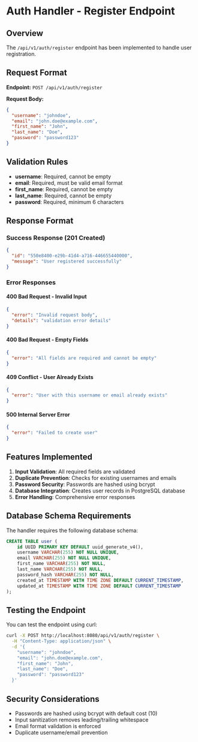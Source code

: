 # Auth Handler - Register Endpoint

## Overview
The `/api/v1/auth/register` endpoint has been implemented to handle user registration.

## Request Format

**Endpoint:** `POST /api/v1/auth/register`

**Request Body:**
```json
{
  "username": "johndoe",
  "email": "john.doe@example.com", 
  "first_name": "John",
  "last_name": "Doe",
  "password": "password123"
}
```

## Validation Rules

- **username**: Required, cannot be empty
- **email**: Required, must be valid email format
- **first_name**: Required, cannot be empty  
- **last_name**: Required, cannot be empty
- **password**: Required, minimum 6 characters

## Response Format

### Success Response (201 Created)
```json
{
  "id": "550e8400-e29b-41d4-a716-446655440000",
  "message": "User registered successfully"
}
```

### Error Responses

#### 400 Bad Request - Invalid Input
```json
{
  "error": "Invalid request body",
  "details": "validation error details"
}
```

#### 400 Bad Request - Empty Fields
```json
{
  "error": "All fields are required and cannot be empty"
}
```

#### 409 Conflict - User Already Exists
```json
{
  "error": "User with this username or email already exists"
}
```

#### 500 Internal Server Error
```json
{
  "error": "Failed to create user"
}
```

## Features Implemented

1. **Input Validation**: All required fields are validated
2. **Duplicate Prevention**: Checks for existing usernames and emails
3. **Password Security**: Passwords are hashed using bcrypt
4. **Database Integration**: Creates user records in PostgreSQL database
5. **Error Handling**: Comprehensive error responses

## Database Schema Requirements

The handler requires the following database schema:

```sql
CREATE TABLE user (
    id UUID PRIMARY KEY DEFAULT uuid_generate_v4(),
    username VARCHAR(255) NOT NULL UNIQUE,
    email VARCHAR(255) NOT NULL UNIQUE,
    first_name VARCHAR(255) NOT NULL,
    last_name VARCHAR(255) NOT NULL,
    password_hash VARCHAR(255) NOT NULL,
    created_at TIMESTAMP WITH TIME ZONE DEFAULT CURRENT_TIMESTAMP,
    updated_at TIMESTAMP WITH TIME ZONE DEFAULT CURRENT_TIMESTAMP
);
```

## Testing the Endpoint

You can test the endpoint using curl:

```bash
curl -X POST http://localhost:8080/api/v1/auth/register \
  -H "Content-Type: application/json" \
  -d '{
    "username": "johndoe",
    "email": "john.doe@example.com",
    "first_name": "John", 
    "last_name": "Doe",
    "password": "password123"
  }'
```

## Security Considerations

- Passwords are hashed using bcrypt with default cost (10)
- Input sanitization removes leading/trailing whitespace
- Email format validation is enforced
- Duplicate username/email prevention
